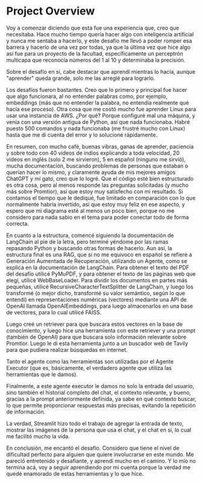 # Project Overview

Voy a comenzar diciendo que esta fue una experiencia que, creo que necesitaba. Hace mucho tiempo quería hacer algo con inteligencia artificial y nunca me sentaba a hacerlo, y este desafío me llevó a poder romper esa barrera y hacerlo de una vez por todas, ya que la última vez que hice algo así fue para un proyecto de la facultad, específicamente un perceptrón multicapa que reconocía números del 1 al 10 y determinaba la precisión.

Sobre el desafío en sí, cabe destacar que aprendí mientras lo hacía, aunque "aprender" queda grande, solo me las arreglé para lograrlo.

Los desafíos fueron bastantes. Creo que lo primero y principal fue hacer que algo funcionara, al no entender palabras como, por ejemplo, embeddings (más que no entender la palabra, no entendía realmente qué hacía ese proceso). Otra cosa que me costó mucho fue aprender Linux para usar una instancia de AWS. ¿Por qué? Porque configuré mal una máquina, y venía con una versión antigua de Python, así que nada funcionaba. Habré puesto 500 comandos y nada funcionaba (me frustré mucho con Linux) hasta que me di cuenta del error y lo solucioné rápidamente.

En resumen, con mucho café, buenas vibras, ganas de aprender, paciencia y sobre todo con 40 videos de indios explicando a toda velocidad, 20 videos en inglés (solo 2 me sirvieron), 5 en español (ninguno me sirvió), mucha documentación, buscando problemas de personas que estaban o querían hacer lo mismo, y claramente ayuda de mis mejores amigos ChatGPT y mi gato, creo que lo logré. Que el código esté bien estructurado es otra cosa, pero al menos responde las preguntas solicitadas (y mucho más sobre Promtior), así que estoy muy satisfecho con mi resultado. Si contamos el tiempo que le dediqué, fue limitado en comparación con lo que normalmente habría invertido, así que estoy muy feliz en ese aspecto, y espero que mi diagrama esté al menos un poco bien, porque no me considero para nada sabio en el tema para poder conectar todo de forma correcta.

En cuanto a la estructura, comencé siguiendo la documentación de LangChain al pie de la letra, pero terminé yéndome por las ramas repasando Python y buscando otras formas de hacerlo. Aun así, la estructura final es una RAG, que si no me equivoco en español se refiere a Generación Aumentada de Recuperación, utilizando un Agente, como se explica en la documentación de LangChain. Para obtener el texto del PDF del desafío utilicé PyMuPDF, y para obtener el texto de las páginas web que elegí, utilicé WebBaseLoader. Para dividir los documentos en partes más pequeñas, utilicé RecursiveCharacterTextSplitter de LangChain, y luego los transformé (o mejor dicho, transformé su valor semántico, según lo que entendí) en representaciones numéricas (vectores) mediante una API de OpenAI llamada OpenAIEmbeddings, para luego almacenarlos en una base de vectores, para lo cual utilicé FAISS.

Luego creé un retriever para que buscara estos vectores en la base de conocimiento, y luego hice una herramienta con este retriever y una prompt (también de OpenAI) para que buscara solo información relevante sobre Promtior. Luego le di esta herramienta junto a un buscador web de Tavily para que pudiera realizar búsquedas en internet.

Tanto el agente como las herramientas son utilizadas por el Agente Executor (que es, básicamente, el verdadero agente que utiliza las herramientas que le damos).

Finalmente, a este agente executor le damos no solo la entrada del usuario, sino también el historial completo del chat, el contexto relevante, y bueno, gracias a la prompt anteriormente definida, ya sabe en qué contexto buscar, lo que permite proporcionar respuestas más precisas, evitando la repetición de información.

La verdad, Streamlit hizo todo el trabajo de agregar la entrada de texto, mostrar las imágenes de la persona que usa el chat, y el chat en sí, lo cual me facilitó mucho la vida.

En conclusión, me encantó el desafío. Considero que tiene el nivel de dificultad perfecto para alguien que quiere involucrarse en este mundo. Me pareció entretenido y desafiante, y aprendí mucho en el camino. Y lo mío no termina acá, voy a seguir aprendiendo por mi cuenta porque la verdad me quedé enamorado de estas herramientas y lo que hice.


